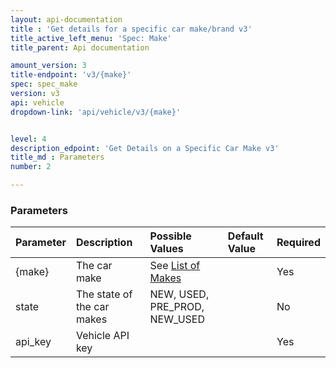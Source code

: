```yaml
---
layout: api-documentation
title : 'Get details for a specific car make/brand v3'
title_active_left_menu: 'Spec: Make'
title_parent: Api documentation

amount_version: 3
title-endpoint: 'v3/{make}'
spec: spec_make
version: v3
api: vehicle
dropdown-link: 'api/vehicle/v3/{make}'


level: 4
description_edpoint: 'Get Details on a Specific Car Make v3'
title_md : Parameters
number: 2

---
```


### Parameters

| Parameter      | Description                | Possible Values               | Default Value | Required |
|:-------------- |:---------------------------|:----------------------------- |:------------- |:-------- |
| {make}         | The car make               | See [List of Makes](/api-documentation/vehicle/spec_make/v2/01_list_of_makes/api-description.html) | | Yes |
| state          | The state of the car makes | NEW, USED, PRE_PROD, NEW_USED |               | No       |
| api_key        | Vehicle API key            |                               |               | Yes      |